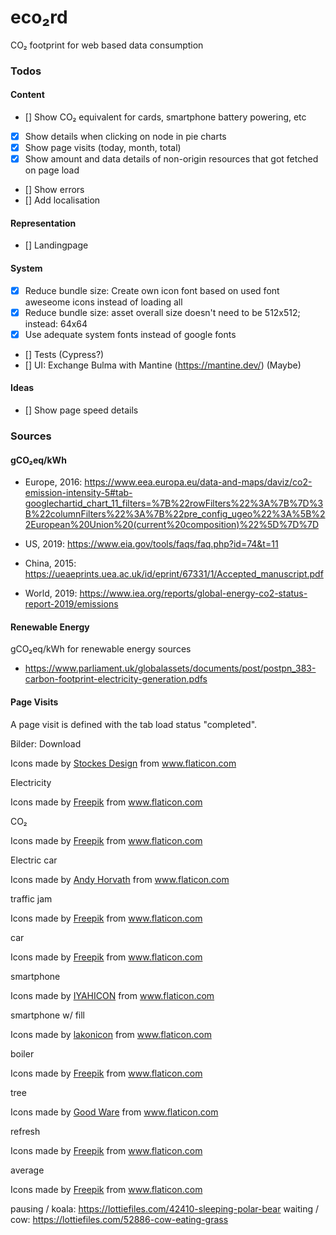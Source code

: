 # eco₂rd
CO₂ footprint for web based data consumption

### Todos
#### Content
- [] Show CO₂ equivalent for cards, smartphone battery powering, etc
- [x] Show details when clicking on node in pie charts
- [x] Show page visits (today, month, total)
- [x] Show amount and data details of non-origin resources that got fetched on page load
- [] Show errors
- [] Add localisation

#### Representation
- [] Landingpage

#### System
- [x] Reduce bundle size: Create own icon font based on used font aweseome icons instead of loading all
- [x] Reduce bundle size: asset overall size doesn't need to be 512x512; instead: 64x64
- [x] Use adequate system fonts instead of google fonts
- [] Tests (Cypress?)
- [] UI: Exchange Bulma with Mantine (https://mantine.dev/) (Maybe)

#### Ideas
- [] Show page speed details

### Sources

#### gCO₂eq/kWh  
- Europe, 2016: https://www.eea.europa.eu/data-and-maps/daviz/co2-emission-intensity-5#tab-googlechartid_chart_11_filters=%7B%22rowFilters%22%3A%7B%7D%3B%22columnFilters%22%3A%7B%22pre_config_ugeo%22%3A%5B%22European%20Union%20(current%20composition)%22%5D%7D%7D

- US, 2019: https://www.eia.gov/tools/faqs/faq.php?id=74&t=11

- China, 2015: https://ueaeprints.uea.ac.uk/id/eprint/67331/1/Accepted_manuscript.pdf

- World, 2019: https://www.iea.org/reports/global-energy-co2-status-report-2019/emissions


#### Renewable Energy
gCO₂eq/kWh for renewable energy sources
- https://www.parliament.uk/globalassets/documents/post/postpn_383-carbon-footprint-electricity-generation.pdfs


#### Page Visits
A page visit is defined with the tab load status "completed".


Bilder: 
Download
<div>Icons made by <a href="https://www.flaticon.com/authors/stockes-design" title="Stockes Design">Stockes Design</a> from <a href="https://www.flaticon.com/" title="Flaticon">www.flaticon.com</a></div>

Electricity
<div>Icons made by <a href="https://www.freepik.com" title="Freepik">Freepik</a> from <a href="https://www.flaticon.com/" title="Flaticon">www.flaticon.com</a></div>

CO₂
<div>Icons made by <a href="https://www.freepik.com" title="Freepik">Freepik</a> from <a href="https://www.flaticon.com/" title="Flaticon">www.flaticon.com</a></div>



Electric car
<div>Icons made by <a href="https://www.flaticon.com/authors/andy-horvath" title="Andy Horvath">Andy Horvath</a> from <a href="https://www.flaticon.com/" title="Flaticon">www.flaticon.com</a></div>

traffic jam
<div>Icons made by <a href="https://www.freepik.com" title="Freepik">Freepik</a> from <a href="https://www.flaticon.com/" title="Flaticon">www.flaticon.com</a></div>

car
<div>Icons made by <a href="https://www.freepik.com" title="Freepik">Freepik</a> from <a href="https://www.flaticon.com/" title="Flaticon">www.flaticon.com</a></div>

smartphone
<div>Icons made by <a href="https://www.flaticon.com/authors/iyahicon" title="IYAHICON">IYAHICON</a> from <a href="https://www.flaticon.com/" title="Flaticon">www.flaticon.com</a></div>

smartphone w/ fill
<div>Icons made by <a href="https://www.flaticon.com/authors/lakonicon" title="lakonicon">lakonicon</a> from <a href="https://www.flaticon.com/" title="Flaticon">www.flaticon.com</a></div>

boiler
<div>Icons made by <a href="https://www.freepik.com" title="Freepik">Freepik</a> from <a href="https://www.flaticon.com/" title="Flaticon">www.flaticon.com</a></div>

tree
<div>Icons made by <a href="https://www.flaticon.com/authors/good-ware" title="Good Ware">Good Ware</a> from <a href="https://www.flaticon.com/" title="Flaticon">www.flaticon.com</a></div>

refresh
<div>Icons made by <a href="https://www.freepik.com" title="Freepik">Freepik</a> from <a href="https://www.flaticon.com/" title="Flaticon">www.flaticon.com</a></div>

average
<div>Icons made by <a href="https://www.freepik.com" title="Freepik">Freepik</a> from <a href="https://www.flaticon.com/" title="Flaticon">www.flaticon.com</a></div>

pausing / koala: https://lottiefiles.com/42410-sleeping-polar-bear
waiting / cow: https://lottiefiles.com/52886-cow-eating-grass
